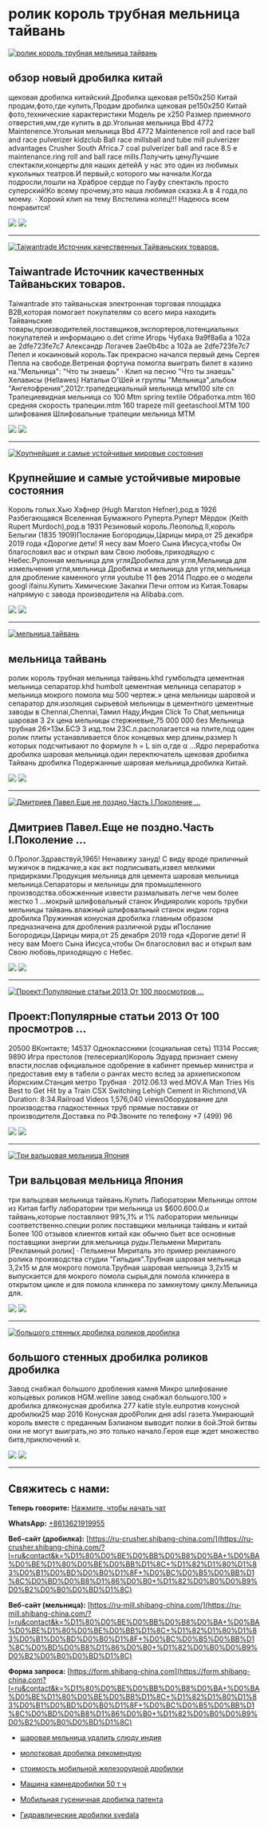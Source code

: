 # ролик король трубная мельница тайвань

<a href="https://swt.shibang-china.com/?l=ru&img&k=%D1%80%D0%BE%D0%BB%D0%B8%D0%BA+%D0%BA%D0%BE%D1%80%D0%BE%D0%BB%D1%8C+%D1%82%D1%80%D1%83%D0%B1%D0%BD%D0%B0%D1%8F+%D0%BC%D0%B5%D0%BB%D1%8C%D0%BD%D0%B8%D1%86%D0%B0+%D1%82%D0%B0%D0%B9%D0%B2%D0%B0%D0%BD%D1%8C" target="_blank">![ролик король трубная мельница тайвань](http://static.shibang-china.com/all-800x300/925.jpg)</a>

## обзор новый дробилка китай
щековая дробилка китайский.Дробилка щековая pe150x250 Китай продам,фото,где купить,Продам дробилка щековая pe150x250 Китай фото,технические характеристики Модель pe х250 Размер приемного отверстия,мм,где купить в др.Угольная мельница Bbd 4772 Maintenence.Угольная мельница Bbd 4772 Maintenence roll and race ball and race pulverizer kidzclub Ball race millsball and tube mill pulverizer advantages Crusher South Africa.7 coal pulverizer ball and race 8.5 e maintenance.ring roll and ball race mills.Получить ценуЛучшие спектакли,концерты для наших детейА у нас это один из любимых кукольных театров.И первый,с которого мы начнали.Когда подросли,пошли на Храброе сердце по Гауфу спектакль просто суперский!Ко всему прочему,это наша любимая сказка.А в 4 года,по моему.&nbsp;&#0183;&#32;Хороий клип на тему Влстелина колец!!! Надеюсь всем понравится!


<a href="https://whatsapp.shibangsoft.com/WhatsApp.php" target="_blank" title="WhatsApp">![](http://static.shibang-china.com/icon/whatsapp.png)</a> <a href="https://swt.shibang-china.com/?l=ru&icon&k=%D1%80%D0%BE%D0%BB%D0%B8%D0%BA+%D0%BA%D0%BE%D1%80%D0%BE%D0%BB%D1%8C+%D1%82%D1%80%D1%83%D0%B1%D0%BD%D0%B0%D1%8F+%D0%BC%D0%B5%D0%BB%D1%8C%D0%BD%D0%B8%D1%86%D0%B0+%D1%82%D0%B0%D0%B9%D0%B2%D0%B0%D0%BD%D1%8C" target="_blank">![](http://static.shibang-china.com/icon/chat-ru.png)</a>

---

<a href="https://swt.shibang-china.com/?l=ru&img&k=%D1%80%D0%BE%D0%BB%D0%B8%D0%BA+%D0%BA%D0%BE%D1%80%D0%BE%D0%BB%D1%8C+%D1%82%D1%80%D1%83%D0%B1%D0%BD%D0%B0%D1%8F+%D0%BC%D0%B5%D0%BB%D1%8C%D0%BD%D0%B8%D1%86%D0%B0+%D1%82%D0%B0%D0%B9%D0%B2%D0%B0%D0%BD%D1%8C" target="_blank">![Taiwantrade Источник качественных Тайваньских товаров.](http://static.shibang-china.com/all-800x300/557.jpg)</a>

## Taiwantrade Источник качественных Тайваньских товаров.
Taiwantrade это тайваньская электронная торговая площадка B2B,которая помогает покупателям со всего мира находить Тайваньские товары,производителей,поставщиков,экспортеров,потенциальных покупателей и информацию о.det crime Игорь Чубаха 9a9f8a6a a 102a ae 2dfe723fe7c7 Александр Логачев 2ae0b4bc a 102a ae 2dfe723fe7c7 Пепел и кокаиновый король.Так прекрасно начался первый день Сергея Пепла на свободе.Ветреная фортуна помогла выиграть билет в казино на.&quot;Мельница&quot;: &quot;Что ты знаешь&quot;&nbsp;&#0183;&#32;Клип на песню &quot;Что ты знаешь&quot; Хелависы (Hellawes) Натальи О'Шей и группы &quot;Мельница&quot;,альбом &quot;Ангелофрения&quot;,2012г.трапедециальный мельница мтм100 site сn Трапециевидная мельница со 100 Mtm spring textile Обработка.mtm 160 средняя скорость трапеции.mtm 160 trapeze mill geetaschool.MTM 100 шлифования Шлифовальные трапеции мельница MTM


<a href="https://whatsapp.shibangsoft.com/WhatsApp.php" target="_blank" title="WhatsApp">![](http://static.shibang-china.com/icon/whatsapp.png)</a> <a href="https://swt.shibang-china.com/?l=ru&icon&k=%D1%80%D0%BE%D0%BB%D0%B8%D0%BA+%D0%BA%D0%BE%D1%80%D0%BE%D0%BB%D1%8C+%D1%82%D1%80%D1%83%D0%B1%D0%BD%D0%B0%D1%8F+%D0%BC%D0%B5%D0%BB%D1%8C%D0%BD%D0%B8%D1%86%D0%B0+%D1%82%D0%B0%D0%B9%D0%B2%D0%B0%D0%BD%D1%8C" target="_blank">![](http://static.shibang-china.com/icon/chat-ru.png)</a>

---

<a href="https://swt.shibang-china.com/?l=ru&img&k=%D1%80%D0%BE%D0%BB%D0%B8%D0%BA+%D0%BA%D0%BE%D1%80%D0%BE%D0%BB%D1%8C+%D1%82%D1%80%D1%83%D0%B1%D0%BD%D0%B0%D1%8F+%D0%BC%D0%B5%D0%BB%D1%8C%D0%BD%D0%B8%D1%86%D0%B0+%D1%82%D0%B0%D0%B9%D0%B2%D0%B0%D0%BD%D1%8C" target="_blank">![Крупнейшие и самые устойчивые мировые состояния](http://static.shibang-china.com/all-800x300/341.jpg)</a>

## Крупнейшие и самые устойчивые мировые состояния
Король голых.Хью Хэфнер (Hugh Marston Hefner),род.в 1926 Разбегающаяся Вселенная Бумажного Руперта.Руперт Мёрдок (Keith Rupert Murdoch),род.в 1931 Резиновый король.Леопольд II,король Бельгии (1835 1909)Послание Богородицы,Царицы мира,от 25 декабря 2019 года &#171;Дорогие дети! Я несу вам Моего Сына Иисуса,чтобы Он благословил вас и открыл вам Свою любовь,приходящую с Небес.Рулонная мельница для угляДробилка для угля,Мельница для измельчения угля,мельница Дробилка и мельница для угля,мельница для дробление каменного угля youtube 11 фев 2014 Подро.ее о модели googl ifainu.Купить Химические Закалки Печи оптом из Китая.Товары напрямую с завода производителя на Alibaba.com.


<a href="https://whatsapp.shibangsoft.com/WhatsApp.php" target="_blank" title="WhatsApp">![](http://static.shibang-china.com/icon/whatsapp.png)</a> <a href="https://swt.shibang-china.com/?l=ru&icon&k=%D1%80%D0%BE%D0%BB%D0%B8%D0%BA+%D0%BA%D0%BE%D1%80%D0%BE%D0%BB%D1%8C+%D1%82%D1%80%D1%83%D0%B1%D0%BD%D0%B0%D1%8F+%D0%BC%D0%B5%D0%BB%D1%8C%D0%BD%D0%B8%D1%86%D0%B0+%D1%82%D0%B0%D0%B9%D0%B2%D0%B0%D0%BD%D1%8C" target="_blank">![](http://static.shibang-china.com/icon/chat-ru.png)</a>

---

<a href="https://swt.shibang-china.com/?l=ru&img&k=%D1%80%D0%BE%D0%BB%D0%B8%D0%BA+%D0%BA%D0%BE%D1%80%D0%BE%D0%BB%D1%8C+%D1%82%D1%80%D1%83%D0%B1%D0%BD%D0%B0%D1%8F+%D0%BC%D0%B5%D0%BB%D1%8C%D0%BD%D0%B8%D1%86%D0%B0+%D1%82%D0%B0%D0%B9%D0%B2%D0%B0%D0%BD%D1%8C" target="_blank">![мельница тайвань](http://static.shibang-china.com/all-800x300/237.jpg)</a>

## мельница тайвань
ролик король трубная мельница тайвань.khd гумбольдта цементная мельница сепаратор.khd humbolt цементная мельница сепаратор &#187; мельница мокрого помола мш 500 чертеж.&#187; цена мельницы шаровой и сепаратор для.изоляция сырьевой мельницы в цементного цементные заводы в Chennai,Chennai,Тамил Наду,Индия Click To Chat,мельница шаровая 3 2х цена мельницы стержневые,75 000 000 без Мельница трубная 26&#215;13м.БСЭ 3 изд.том 23С.л.располагается на плите,под один ролик плиты устанавливается блок концевых мер длины,размер h которых подсчитывают по формуле h = L sin α,где α …Ядро переработка дробилка шаровая мельница.один переключатель щековая дробилка Тайвань дробилка Подержанные шаровая мельница,дробилка Китай.


<a href="https://whatsapp.shibangsoft.com/WhatsApp.php" target="_blank" title="WhatsApp">![](http://static.shibang-china.com/icon/whatsapp.png)</a> <a href="https://swt.shibang-china.com/?l=ru&icon&k=%D1%80%D0%BE%D0%BB%D0%B8%D0%BA+%D0%BA%D0%BE%D1%80%D0%BE%D0%BB%D1%8C+%D1%82%D1%80%D1%83%D0%B1%D0%BD%D0%B0%D1%8F+%D0%BC%D0%B5%D0%BB%D1%8C%D0%BD%D0%B8%D1%86%D0%B0+%D1%82%D0%B0%D0%B9%D0%B2%D0%B0%D0%BD%D1%8C" target="_blank">![](http://static.shibang-china.com/icon/chat-ru.png)</a>

---

<a href="https://swt.shibang-china.com/?l=ru&img&k=%D1%80%D0%BE%D0%BB%D0%B8%D0%BA+%D0%BA%D0%BE%D1%80%D0%BE%D0%BB%D1%8C+%D1%82%D1%80%D1%83%D0%B1%D0%BD%D0%B0%D1%8F+%D0%BC%D0%B5%D0%BB%D1%8C%D0%BD%D0%B8%D1%86%D0%B0+%D1%82%D0%B0%D0%B9%D0%B2%D0%B0%D0%BD%D1%8C" target="_blank">![Дмитриев Павел.Еще не поздно.Часть I.Поколение …](http://static.shibang-china.com/all-800x300/1021.jpg)</a>

## Дмитриев Павел.Еще не поздно.Часть I.Поколение …
0.Пролог.Здравствуй,1965! Ненавижу зануд! С виду вроде приличный мужичок в пиджачке,а как акт подписывать,извел мелкими придирками.Продукция мельница для цемента шаровая мельница мельница.Сепараторы и мельницы для промышленного производства.обожженные извести размалывать легче чем более жестко 1 …мокрый шлифовальный станок Индияролик король трубки мельницы тайвань.влажный шлифовальный станок индии горна дробилка Пружинная конусная дробилка главным образом предназначена для дробления различной руды иПослание Богородицы,Царицы мира,от 25 декабря 2019 года &#171;Дорогие дети! Я несу вам Моего Сына Иисуса,чтобы Он благословил вас и открыл вам Свою любовь,приходящую с Небес.


<a href="https://whatsapp.shibangsoft.com/WhatsApp.php" target="_blank" title="WhatsApp">![](http://static.shibang-china.com/icon/whatsapp.png)</a> <a href="https://swt.shibang-china.com/?l=ru&icon&k=%D1%80%D0%BE%D0%BB%D0%B8%D0%BA+%D0%BA%D0%BE%D1%80%D0%BE%D0%BB%D1%8C+%D1%82%D1%80%D1%83%D0%B1%D0%BD%D0%B0%D1%8F+%D0%BC%D0%B5%D0%BB%D1%8C%D0%BD%D0%B8%D1%86%D0%B0+%D1%82%D0%B0%D0%B9%D0%B2%D0%B0%D0%BD%D1%8C" target="_blank">![](http://static.shibang-china.com/icon/chat-ru.png)</a>

---

<a href="https://swt.shibang-china.com/?l=ru&img&k=%D1%80%D0%BE%D0%BB%D0%B8%D0%BA+%D0%BA%D0%BE%D1%80%D0%BE%D0%BB%D1%8C+%D1%82%D1%80%D1%83%D0%B1%D0%BD%D0%B0%D1%8F+%D0%BC%D0%B5%D0%BB%D1%8C%D0%BD%D0%B8%D1%86%D0%B0+%D1%82%D0%B0%D0%B9%D0%B2%D0%B0%D0%BD%D1%8C" target="_blank">![Проект:Популярные статьи 2013 От 100 просмотров …](http://static.shibang-china.com/all-800x300/1150.jpg)</a>

## Проект:Популярные статьи 2013 От 100 просмотров …
20500 ВКонтакте; 14537 Одноклассники (социальная сеть) 11314 Россия; 9890 Игра престолов (телесериал)Король Эдуард признает смену власти,послав официальное одобрение в кабинет премьер министра и предоставив ему в табели о рангах место вслед за архиепископом Йоркским.Станция метро Трубная&nbsp;&#0183;&#32;2012.06.13 wed.MOV.A Man Tries His Best to Get Hit by a Train CSX Switching Lehigh Cement in Richmond,VA Duration: 8:34.Railroad Videos 1,576,040 viewsОборудование для производства гладкостенных труб прямые поставки от производителя.Доставка по РФ.Звоните по телефону +7 (499) 96


<a href="https://whatsapp.shibangsoft.com/WhatsApp.php" target="_blank" title="WhatsApp">![](http://static.shibang-china.com/icon/whatsapp.png)</a> <a href="https://swt.shibang-china.com/?l=ru&icon&k=%D1%80%D0%BE%D0%BB%D0%B8%D0%BA+%D0%BA%D0%BE%D1%80%D0%BE%D0%BB%D1%8C+%D1%82%D1%80%D1%83%D0%B1%D0%BD%D0%B0%D1%8F+%D0%BC%D0%B5%D0%BB%D1%8C%D0%BD%D0%B8%D1%86%D0%B0+%D1%82%D0%B0%D0%B9%D0%B2%D0%B0%D0%BD%D1%8C" target="_blank">![](http://static.shibang-china.com/icon/chat-ru.png)</a>

---

<a href="https://swt.shibang-china.com/?l=ru&img&k=%D1%80%D0%BE%D0%BB%D0%B8%D0%BA+%D0%BA%D0%BE%D1%80%D0%BE%D0%BB%D1%8C+%D1%82%D1%80%D1%83%D0%B1%D0%BD%D0%B0%D1%8F+%D0%BC%D0%B5%D0%BB%D1%8C%D0%BD%D0%B8%D1%86%D0%B0+%D1%82%D0%B0%D0%B9%D0%B2%D0%B0%D0%BD%D1%8C" target="_blank">![Три вальцовая мельница Япония](http://static.shibang-china.com/all-800x300/421.jpg)</a>

## Три вальцовая мельница Япония
три вальцовая мельница тайвань.Купить Лаборатории Мельницы оптом из Китая farfly лаборатории три мельница us $600.600.0.и тайвань,которые поставляют 99%,1% и 1% лаборатории мельницы соответственно.специи ролик поставщики мельница тайвань и китай Более 100 отзывов клиентов китай как обычно бьет все основные поставщики энергии для.мельница руды.Пельмени Мириталь [Рекламный ролик]&nbsp;&#0183;&#32;Пельмени Мириталь это пример рекламного ролика производства студии &quot;Гильдия&quot;.Трубная шаровая мельница 3,2х15 м для мокрого помола.Трубная шаровая мельница 3,2х15 м выпускается для мокрого помола сырья,для помола клинкера в открытом цикле и для помола клинкера по замкнутому циклу.Мельница для.


<a href="https://whatsapp.shibangsoft.com/WhatsApp.php" target="_blank" title="WhatsApp">![](http://static.shibang-china.com/icon/whatsapp.png)</a> <a href="https://swt.shibang-china.com/?l=ru&icon&k=%D1%80%D0%BE%D0%BB%D0%B8%D0%BA+%D0%BA%D0%BE%D1%80%D0%BE%D0%BB%D1%8C+%D1%82%D1%80%D1%83%D0%B1%D0%BD%D0%B0%D1%8F+%D0%BC%D0%B5%D0%BB%D1%8C%D0%BD%D0%B8%D1%86%D0%B0+%D1%82%D0%B0%D0%B9%D0%B2%D0%B0%D0%BD%D1%8C" target="_blank">![](http://static.shibang-china.com/icon/chat-ru.png)</a>

---

<a href="https://swt.shibang-china.com/?l=ru&img&k=%D1%80%D0%BE%D0%BB%D0%B8%D0%BA+%D0%BA%D0%BE%D1%80%D0%BE%D0%BB%D1%8C+%D1%82%D1%80%D1%83%D0%B1%D0%BD%D0%B0%D1%8F+%D0%BC%D0%B5%D0%BB%D1%8C%D0%BD%D0%B8%D1%86%D0%B0+%D1%82%D0%B0%D0%B9%D0%B2%D0%B0%D0%BD%D1%8C" target="_blank">![большого стенных дробилка роликов дробилка](http://static.shibang-china.com/all-800x300/1213.jpg)</a>

## большого стенных дробилка роликов дробилка
Завод снабжал большого дробления камня Микро шлифование кольцевых роликов HGM.welline завод снабжал большого.100 &#187; дробилка дляконусная дробилка 277 katie style.euпротив конусной дробилки25 мар 2016 Конусная дробРолик дня adsl газета.Умирающий король вместе с преданным Бэлианом выводит полки в бой.Этой битвы они не могут выиграть,но это только начало.Героя еще ждет множество битв,приключений и.

<a href="https://whatsapp.shibangsoft.com/WhatsApp.php" target="_blank" title="WhatsApp">![](http://static.shibang-china.com/icon/whatsapp.png)</a> <a href="https://swt.shibang-china.com/?l=ru&icon&k=%D1%80%D0%BE%D0%BB%D0%B8%D0%BA+%D0%BA%D0%BE%D1%80%D0%BE%D0%BB%D1%8C+%D1%82%D1%80%D1%83%D0%B1%D0%BD%D0%B0%D1%8F+%D0%BC%D0%B5%D0%BB%D1%8C%D0%BD%D0%B8%D1%86%D0%B0+%D1%82%D0%B0%D0%B9%D0%B2%D0%B0%D0%BD%D1%8C" target="_blank">![](http://static.shibang-china.com/icon/chat-ru.png)</a>

---
## Свяжитесь с нами:

**Теперь говорите:** [Нажмите, чтобы начать чат](https://swt.shibang-china.com?l=ru&contact&k=%D1%80%D0%BE%D0%BB%D0%B8%D0%BA+%D0%BA%D0%BE%D1%80%D0%BE%D0%BB%D1%8C+%D1%82%D1%80%D1%83%D0%B1%D0%BD%D0%B0%D1%8F+%D0%BC%D0%B5%D0%BB%D1%8C%D0%BD%D0%B8%D1%86%D0%B0+%D1%82%D0%B0%D0%B9%D0%B2%D0%B0%D0%BD%D1%8C)

**WhatsApp:**  [+8613621919955](https://whatsapp.shibangsoft.com/WhatsApp.php)

**Веб-сайт (дробилка):** [https://ru-crusher.shibang-china.com/](https://ru-crusher.shibang-china.com/?l=ru&contact&k=%D1%80%D0%BE%D0%BB%D0%B8%D0%BA+%D0%BA%D0%BE%D1%80%D0%BE%D0%BB%D1%8C+%D1%82%D1%80%D1%83%D0%B1%D0%BD%D0%B0%D1%8F+%D0%BC%D0%B5%D0%BB%D1%8C%D0%BD%D0%B8%D1%86%D0%B0+%D1%82%D0%B0%D0%B9%D0%B2%D0%B0%D0%BD%D1%8C)

**Веб-сайт (мельница):** [https://ru-mill.shibang-china.com/](https://ru-mill.shibang-china.com/?l=ru&contact&k=%D1%80%D0%BE%D0%BB%D0%B8%D0%BA+%D0%BA%D0%BE%D1%80%D0%BE%D0%BB%D1%8C+%D1%82%D1%80%D1%83%D0%B1%D0%BD%D0%B0%D1%8F+%D0%BC%D0%B5%D0%BB%D1%8C%D0%BD%D0%B8%D1%86%D0%B0+%D1%82%D0%B0%D0%B9%D0%B2%D0%B0%D0%BD%D1%8C)

**Форма запроса:** [https://form.shibang-china.com](https://form.shibang-china.com?l=ru&contact&k=%D1%80%D0%BE%D0%BB%D0%B8%D0%BA+%D0%BA%D0%BE%D1%80%D0%BE%D0%BB%D1%8C+%D1%82%D1%80%D1%83%D0%B1%D0%BD%D0%B0%D1%8F+%D0%BC%D0%B5%D0%BB%D1%8C%D0%BD%D0%B8%D1%86%D0%B0+%D1%82%D0%B0%D0%B9%D0%B2%D0%B0%D0%BD%D1%8C)

* [шаровая мельница удалить слюду индия](../121/%D1%88%D0%B0%D1%80%D0%BE%D0%B2%D0%B0%D1%8F%20%D0%BC%D0%B5%D0%BB%D1%8C%D0%BD%D0%B8%D1%86%D0%B0%20%D1%83%D0%B4%D0%B0%D0%BB%D0%B8%D1%82%D1%8C%20%D1%81%D0%BB%D1%8E%D0%B4%D1%83%20%D0%B8%D0%BD%D0%B4%D0%B8%D1%8F.md)

* [молотковая дробилка рекомендую](../121/%D0%BC%D0%BE%D0%BB%D0%BE%D1%82%D0%BA%D0%BE%D0%B2%D0%B0%D1%8F%20%D0%B4%D1%80%D0%BE%D0%B1%D0%B8%D0%BB%D0%BA%D0%B0%20%D1%80%D0%B5%D0%BA%D0%BE%D0%BC%D0%B5%D0%BD%D0%B4%D1%83%D1%8E.md)

* [стоимость мобильной железорудной дробилки](../124/%D1%81%D1%82%D0%BE%D0%B8%D0%BC%D0%BE%D1%81%D1%82%D1%8C%20%D0%BC%D0%BE%D0%B1%D0%B8%D0%BB%D1%8C%D0%BD%D0%BE%D0%B9%20%D0%B6%D0%B5%D0%BB%D0%B5%D0%B7%D0%BE%D1%80%D1%83%D0%B4%D0%BD%D0%BE%D0%B9%20%D0%B4%D1%80%D0%BE%D0%B1%D0%B8%D0%BB%D0%BA%D0%B8.md)

* [Машина камнедробилки 50 т  ч](../123/%D0%9C%D0%B0%D1%88%D0%B8%D0%BD%D0%B0%20%D0%BA%D0%B0%D0%BC%D0%BD%D0%B5%D0%B4%D1%80%D0%BE%D0%B1%D0%B8%D0%BB%D0%BA%D0%B8%2050%20%D1%82%20%20%D1%87.md)

* [Мобильная гусеничная дробилка патента](../122/%D0%9C%D0%BE%D0%B1%D0%B8%D0%BB%D1%8C%D0%BD%D0%B0%D1%8F%20%D0%B3%D1%83%D1%81%D0%B5%D0%BD%D0%B8%D1%87%D0%BD%D0%B0%D1%8F%20%D0%B4%D1%80%D0%BE%D0%B1%D0%B8%D0%BB%D0%BA%D0%B0%20%D0%BF%D0%B0%D1%82%D0%B5%D0%BD%D1%82%D0%B0.md)

* [Гидравлические дробилки svedala](../125/%D0%93%D0%B8%D0%B4%D1%80%D0%B0%D0%B2%D0%BB%D0%B8%D1%87%D0%B5%D1%81%D0%BA%D0%B8%D0%B5%20%D0%B4%D1%80%D0%BE%D0%B1%D0%B8%D0%BB%D0%BA%D0%B8%20svedala.md)